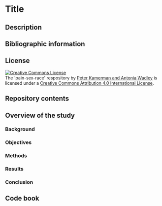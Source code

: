 # Title

## Description

## Bibliographic information

## License
<a rel="license" href="http://creativecommons.org/licenses/by/4.0/"><img alt="Creative Commons License" style="border-width:0" src="https://i.creativecommons.org/l/by/4.0/88x31.png" /></a><br /><span xmlns:dct="http://purl.org/dc/terms/" property="dct:title">The 'pain-sex-race' respository</span> by <a xmlns:cc="http://creativecommons.org/ns#" href="https://github.com/kamermanpr/pain-sex-race.git" property="cc:attributionName" rel="cc:attributionURL">Peter Kamerman and Antonia Wadley</a> is licensed under a <a rel="license" href="http://creativecommons.org/licenses/by/4.0/">Creative Commons Attribution 4.0 International License</a>.

## Repository contents

## Overview of the study
### Background

### Objectives

### Methods

### Results

### Conclusion

## Code book
